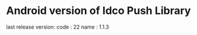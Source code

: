 Android version of Idco Push Library
====================================
last release version:
 code : 22
 name : 1.1.3